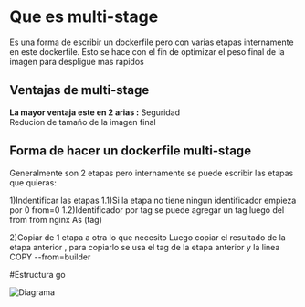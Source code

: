 # Que es multi-stage

Es una forma de escribir un dockerfile pero con varias etapas internamente en este dockerfile. Esto se hace con el fin de optimizar el peso final de la imagen para despligue mas rapidos 

## Ventajas de multi-stage

 **La mayor ventaja este en 2 arias :**
 Seguridad   
 Reducion de tamaño de la imagen final 

## Forma de hacer un dockerfile multi-stage

Generalmente son 2 etapas pero internamente se puede escribir las etapas que quieras:

1)Indentificar las etapas
1.1)Si la etapa no tiene ningun identificador empieza por 0 
from=0
1.2)Identificador por tag se puede agregar un tag luego del from 
from nginx As (tag)

2)Copiar de 1 etapa a otra lo que necesito
Luego copiar el resultado de la etapa anterior , para copiarlo se usa el tag de la etapa anterior y la linea
COPY --from=builder 


#Estructura go

![Diagrama]()


